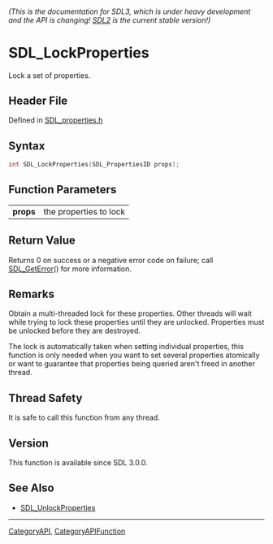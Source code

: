 ###### (This is the documentation for SDL3, which is under heavy development and the API is changing! [SDL2](https://wiki.libsdl.org/SDL2/) is the current stable version!)
# SDL_LockProperties

Lock a set of properties.

## Header File

Defined in [SDL_properties.h](https://github.com/libsdl-org/SDL/blob/main/include/SDL3/SDL_properties.h)

## Syntax

```c
int SDL_LockProperties(SDL_PropertiesID props);

```

## Function Parameters

|               |                        |
| ------------- | ---------------------- |
| **props**     | the properties to lock |

## Return Value

Returns 0 on success or a negative error code on failure; call
[SDL_GetError](SDL_GetError)() for more information.

## Remarks

Obtain a multi-threaded lock for these properties. Other threads will wait
while trying to lock these properties until they are unlocked. Properties
must be unlocked before they are destroyed.

The lock is automatically taken when setting individual properties, this
function is only needed when you want to set several properties atomically
or want to guarantee that properties being queried aren't freed in another
thread.

## Thread Safety

It is safe to call this function from any thread.

## Version

This function is available since SDL 3.0.0.

## See Also

* [SDL_UnlockProperties](SDL_UnlockProperties)

----
[CategoryAPI](CategoryAPI), [CategoryAPIFunction](CategoryAPIFunction)

